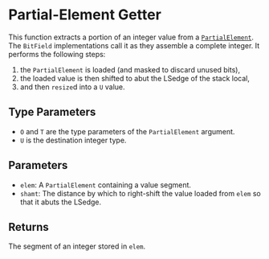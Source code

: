 # Partial-Element Getter

This function extracts a portion of an integer value from a [`PartialElement`].
The `BitField` implementations call it as they assemble a complete integer. It
performs the following steps:

1. the `PartialElement` is loaded (and masked to discard unused bits),
1. the loaded value is then shifted to abut the LSedge of the stack local,
1. and then `resize`d into a `U` value.

## Type Parameters

- `O` and `T` are the type parameters of the `PartialElement` argument.
- `U` is the destination integer type.

## Parameters

- `elem`: A `PartialElement` containing a value segment.
- `shamt`: The distance by which to right-shift the value loaded from `elem` so
  that it abuts the LSedge.

## Returns

The segment of an integer stored in `elem`.

[`PartialElement`]: crate::domain::PartialElement

